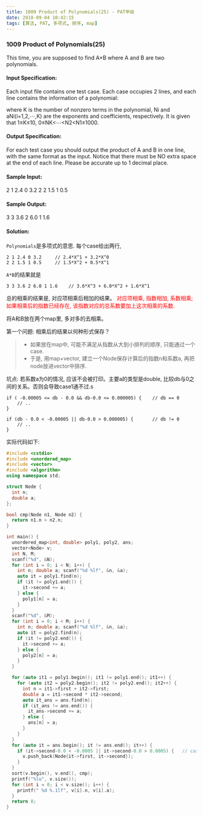 ```yaml
---
title: 1009 Product of Polynomials(25) - PAT甲级
date: 2018-09-04 10:42:15
tags: [算法, PAT, 多项式, 排序, map]
---
```


### 1009 Product of Polynomials(25)

This time, you are supposed to find A×B where A and B are two polynomials.

#### Input Specification:

Each input file contains one test case. Each case occupies 2 lines, and each line contains the information of a polynomial:

where K is the number of nonzero terms in the polynomial, N​i and aNi(i=1,2,⋯,K) are the exponents and coefficients, respectively. It is given that 1≤K≤10, 0≤NK<⋯<N2<N1≤1000.

#### Output Specification:
For each test case you should output the product of A and B in one line, with the same format as the input. Notice that there must be NO extra space at the end of each line. Please be accurate up to 1 decimal place.

#### Sample Input:
2 1 2.4 0 3.2
2 2 1.5 1 0.5

#### Sample Output:
3 3 3.6 2 6.0 1 1.6

#### Solution:
`Polynomials`是多项式的意思.
每个case给出两行,
```
2 1 2.4 0 3.2     // 2.4*X^1 + 3.2*X^0
2 2 1.5 1 0.5     // 1.5*X^2 + 0.5*X^1
```

`A*B`的结果就是
```
3 3 3.6 2 6.0 1 1.6    // 3.6*X^3 + 6.0*X^2 + 1.6*X^1
```

总的相乘的结果是, 对应项相乘后相加的结果。
<span style="color:red">对应项相乘, 指数相加, 系数相乘; 如果相乘后的指数已经存在, 该指数对应的总系数要加上这次相乘的系数.</span>

将A和B放在两个map里, 多对多的去相乘。

第一个问题:
相乘后的结果以何种形式保存？ 
> * 如果放在map中, 可能不满足从指数从大到小排列的顺序, 只能通过一个case.
> * 于是, 用map+vector, 建立一个Node保存计算后的指数n和系数a, 再把node放进vector中排序.


坑点:
若系数a为0的情况, 应该不会被打印。主要a的类型是double, 比较db与0之间的关系。否则会导致case1通不过.s
```
if ( -0.00005 <= db - 0.0 && db-0.0 <= 0.000005) {    // db == 0
    // ..
}

if (db - 0.0 < -0.00005 || db-0.0 > 0.000005) {       // db != 0
    // ..
}
```


实际代码如下:
```cpp
#include <cstdio>
#include <unordered_map>
#include <vector>
#include <algorithm>
using namespace std;

struct Node {
  int n;
  double a;
};

bool cmp(Node n1, Node n2) {
  return n1.n > n2.n;
}

int main() {
  unordered_map<int, double> poly1, poly2, ans;
  vector<Node> v;
  int N, M;
  scanf("%d", &N);
  for (int i = 0; i < N; i++) {
    int n; double a; scanf("%d %lf", &n, &a);
    auto it = poly1.find(n);
    if (it != poly1.end()) {
      it->second += a;
    } else {
      poly1[n] = a;
    }
  }
  scanf("%d", &M);
  for (int i = 0; i < M; i++) {
    int n; double a; scanf("%d %lf", &n, &a);
    auto it = poly2.find(n);
    if (it != poly2.end()) {
      it->second += a;
    } else {
      poly2[n] = a;
    }
  }

  for (auto it1 = poly1.begin(); it1 != poly1.end(); it1++) {
    for (auto it2 = poly2.begin(); it2 != poly2.end(); it2++) {
      int n = it1->first + it2->first;
      double a = it1->second * it2->second;
      auto it_ans = ans.find(n);
      if (it_ans != ans.end()) {
        it_ans->second += a;
      } else {
        ans[n] = a;
      }
    }
  }
  for (auto it = ans.begin(); it != ans.end(); it++) {
    if (it->second-0.0 < -0.0005 || it->second-0.0 > 0.0005) {   // case1
      v.push_back(Node{it->first, it->second});
    }
  }
  sort(v.begin(), v.end(), cmp);
  printf("%lu", v.size());
  for (int i = 0; i < v.size(); i++) {
    printf(" %d %.1lf", v[i].n, v[i].a);
  }
  return 0;
}
```


